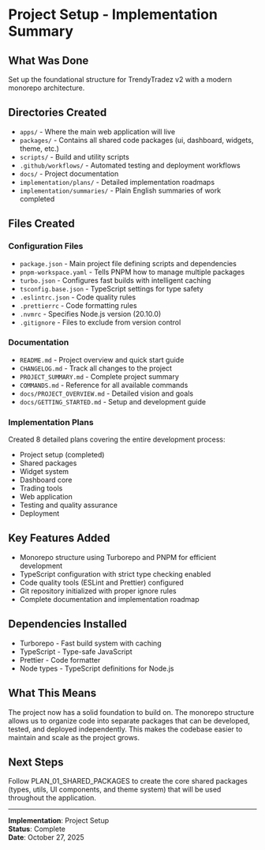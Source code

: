 # Project Setup - Implementation Summary

## What Was Done
Set up the foundational structure for TrendyTradez v2 with a modern monorepo architecture.

## Directories Created
- `apps/` - Where the main web application will live
- `packages/` - Contains all shared code packages (ui, dashboard, widgets, theme, etc.)
- `scripts/` - Build and utility scripts
- `.github/workflows/` - Automated testing and deployment workflows
- `docs/` - Project documentation
- `implementation/plans/` - Detailed implementation roadmaps
- `implementation/summaries/` - Plain English summaries of work completed

## Files Created

### Configuration Files
- `package.json` - Main project file defining scripts and dependencies
- `pnpm-workspace.yaml` - Tells PNPM how to manage multiple packages
- `turbo.json` - Configures fast builds with intelligent caching
- `tsconfig.base.json` - TypeScript settings for type safety
- `.eslintrc.json` - Code quality rules
- `.prettierrc` - Code formatting rules
- `.nvmrc` - Specifies Node.js version (20.10.0)
- `.gitignore` - Files to exclude from version control

### Documentation
- `README.md` - Project overview and quick start guide
- `CHANGELOG.md` - Track all changes to the project
- `PROJECT_SUMMARY.md` - Complete project summary
- `COMMANDS.md` - Reference for all available commands
- `docs/PROJECT_OVERVIEW.md` - Detailed vision and goals
- `docs/GETTING_STARTED.md` - Setup and development guide

### Implementation Plans
Created 8 detailed plans covering the entire development process:
- Project setup (completed)
- Shared packages
- Widget system
- Dashboard core
- Trading tools
- Web application
- Testing and quality assurance
- Deployment

## Key Features Added
- Monorepo structure using Turborepo and PNPM for efficient development
- TypeScript configuration with strict type checking enabled
- Code quality tools (ESLint and Prettier) configured
- Git repository initialized with proper ignore rules
- Complete documentation and implementation roadmap

## Dependencies Installed
- Turborepo - Fast build system with caching
- TypeScript - Type-safe JavaScript
- Prettier - Code formatter
- Node types - TypeScript definitions for Node.js

## What This Means
The project now has a solid foundation to build on. The monorepo structure allows us to organize code into separate packages that can be developed, tested, and deployed independently. This makes the codebase easier to maintain and scale as the project grows.

## Next Steps
Follow PLAN_01_SHARED_PACKAGES to create the core shared packages (types, utils, UI components, and theme system) that will be used throughout the application.

---

**Implementation**: Project Setup  
**Status**: Complete  
**Date**: October 27, 2025
